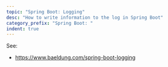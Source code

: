 ```yaml
---
topic: "Spring Boot: Logging"
desc: "How to write information to the log in Spring Boot"
category_prefix: "Spring Boot: "
indent: true
---
```


See:
* <https://www.baeldung.com/spring-boot-logging>
